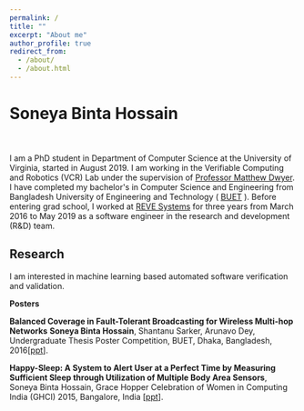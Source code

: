 ```yaml
---
permalink: /
title: ""
excerpt: "About me"
author_profile: true
redirect_from: 
  - /about/
  - /about.html
---
```


# Soneya Binta Hossain

<br><br>
I am a PhD student in Department of Computer Science at the University of Virginia, started in August 2019. I am working in the Verifiable Computing and Robotics (VCR) Lab under the supervision of [Professor Matthew Dwyer](https://matthewbdwyer.github.io/). I have completed my bachelor's in Computer Science and Engineering from Bangladesh University of Engineering and Technology ( [BUET](https://www.buet.ac.bd/web/) ). Before entering grad school, I worked 
at [REVE Systems](https://en.wikipedia.org/wiki/REVE_Systems) for three years from March 2016 to May 2019 as a software engineer in the research and development (R&D) team.



## Research

I am interested in machine learning based automated software verification and validation. 


**Posters**

**Balanced Coverage in Fault-Tolerant Broadcasting for Wireless Multi-hop Networks**
**Soneya Binta Hossain**, Shantanu Sarker, Arunavo Dey, Undergraduate Thesis Poster Competition,
BUET, Dhaka, Bangladesh, 2016[[ppt](https://drive.google.com/file/d/1mD6-1oBXy8gPk3zsBTrq7PGM283r1pca/view)].

**Happy-Sleep: A System to Alert User at a Perfect Time by Measuring Sufficient Sleep
through Utilization of Multiple Body Area Sensors**, Soneya Binta Hossain, Grace Hopper Celebration of Women in Computing India (GHCI) 2015, Bangalore, India [[ppt](https://drive.google.com/file/d/1hS7wXX0QUMWwmhqGl15NfQY2XoOYbw4V/view)].



